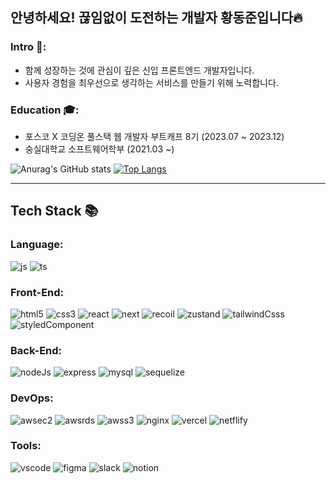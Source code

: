 ## 안녕하세요! 끊임없이 도전하는 개발자 황동준입니다🔥

### Intro 👋: 
- 함께 성장하는 것에 관심이 깊은 신입 프론트엔드 개발자입니다.
- 사용자 경험을 최우선으로 생각하는 서비스를 만들기 위해 노력합니다.
  
### Education 🎓:
- 포스코 X 코딩온 풀스택 웹 개발자 부트캐프 8기 (2023.07 ~ 2023.12)
- 숭실대학교 소프트웨어학부 (2021.03 ~)


![Anurag's GitHub stats](https://github-readme-stats.vercel.app/api?username=nebulaBdj&show_icons=true&theme=radical)
[![Top Langs](https://github-readme-stats.vercel.app/api/top-langs/?username=nebulaBdj&layout=compact)](https://github.com/nebulaBdj/github-readme-stats)

___

## Tech Stack 📚

### Language:
![js](https://img.shields.io/badge/JavaScript-F7DF1E?style=for-the-badge&logo=JavaScript&logoColor=white)
![ts](https://img.shields.io/badge/TypeScript-007ACC?style=for-the-badge&logo=typescript&logoColor=white)

### Front-End:
![html5](https://img.shields.io/badge/HTML5-E34F26?style=for-the-badge&logo=html5&logoColor=white)
![css3](https://img.shields.io/badge/CSS3-1572B6?style=for-the-badge&logo=css3&logoColor=white)
![react](https://img.shields.io/badge/React-20232A?style=for-the-badge&logo=react&logoColor=61DAFB)
![next](https://img.shields.io/badge/Next.js-000?logo=nextdotjs&logoColor=fff&style=for-the-badge)
![recoil](https://img.shields.io/badge/Recoil-FF4655?style=for-the-badge&logo=Recoil&logoColor=white)
![zustand](https://img.shields.io/badge/Zustand-786032?style=for-the-badge&logo=Zustand&logoColor=white)
![tailwindCsss](https://img.shields.io/badge/TailwindCss-43B1B0?style=for-the-badge&logo=TailwindCss&logoColor=white)
![styledComponent](https://img.shields.io/badge/styled--components-DB7093?style=for-the-badge&logo=styled-components&logoColor=white)

### Back-End:
![nodeJs](https://img.shields.io/badge/Node.js-43853D?style=for-the-badge&logo=node.js&logoColor=white)
![express](https://img.shields.io/badge/Express-43853D?style=for-the-badge&logo=Express&logoColor=white)
![mysql](https://img.shields.io/badge/MySQL-005C84?style=for-the-badge&logo=mysql&logoColor=white)
![sequelize](https://img.shields.io/badge/sequelize-8ccfff?style=for-the-badge&logo=sequelize&logoColor=blue)

### DevOps:
![awsec2](https://img.shields.io/badge/Amazonec2-005C84?style=for-the-badge&logo=Amazonec2&logoColor=white)
![awsrds]()
![awss3]()
![nginx]()
![vercel]()
![netflify](https://img.shields.io/badge/Netlify-00C7B7?style=for-the-badge&logo=netlify&logoColor=white)



### Tools:
![vscode]()
![figma]()
![slack]()
![notion]()
![]()
![]()
![]()
![]()
![]()
![]()
